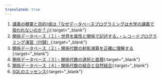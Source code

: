 ```yaml
---
translated: true
---
```

1. [講義の概要と目的(或は「なぜデータベースプログラミングは大学の講義で扱われないのか？」)](https://youtu.be/SsPQu9c5Qns){:target="_blank"} 
2. [関係データベース（１）・世界を属性と関係で記述する，・レコードプログラミング演習（付録）](https://youtu.be/_S1G1uvtaKY){:target="_blank"} 
3. [関係データベース（２）・関係代数の射影演算を正確に理解する](https://youtu.be/UybejglP3vc){:target="_blank"} 
4. [関係データベース（３）・関係代数の選択と直積](https://youtu.be/Uv-EbMrwB90){:target="_blank"} 
5. [関係データベース（４）・関係代数の結合と自然結合](https://youtu.be/3ZM7F0GZn_w){:target="_blank"} 
6. [SQLのエッセンス](https://youtu.be/wzvuaD5vWyw){:target="_blank"} 
